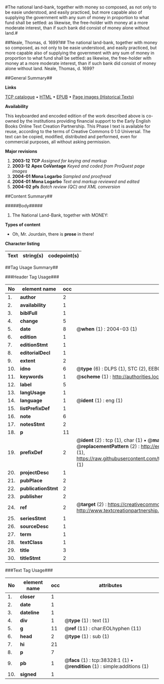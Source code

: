 #The national land-bank, together with money so composed, as not only to be easie understood, and easily practiced, but more capable also of supplying the government with any sum of money in proportion to what fund shall be settled: as likewise, the free-holder with money at a more moderate interest, than if such bank did consist of money alone without land.#

##Neale, Thomas, d. 1699?##
The national land-bank, together with money so composed, as not only to be easie understood, and easily practiced, but more capable also of supplying the government with any sum of money in proportion to what fund shall be settled: as likewise, the free-holder with money at a more moderate interest, than if such bank did consist of money alone without land.
Neale, Thomas, d. 1699?

##General Summary##

**Links**

[TCP catalogue](http://www.ota.ox.ac.uk/tcp/)  • 
[HTML](http://tei.it.ox.ac.uk/tcp/Texts-HTML/free/A52/A52730.html)  • 
[EPUB](http://tei.it.ox.ac.uk/tcp/Texts-EPUB/free/A52/A52730.epub) • 
[Page images (Historical Texts)](https://data.historicaltexts.jisc.ac.uk/view?pubId=eebo-99833850e&pageId=eebo-99833850e-38328-1)

**Availability**

This keyboarded and encoded edition of the
	       work described above is co-owned by the institutions
	       providing financial support to the Early English Books
	       Online Text Creation Partnership. This Phase I text is
	       available for reuse, according to the terms of Creative
	       Commons 0 1.0 Universal. The text can be copied,
	       modified, distributed and performed, even for
	       commercial purposes, all without asking permission.

**Major revisions**

1. __2003-12__ __TCP__ *Assigned for keying and markup*
1. __2003-12__ __Apex CoVantage__ *Keyed and coded from ProQuest page images*
1. __2004-01__ __Mona Logarbo__ *Sampled and proofread*
1. __2004-01__ __Mona Logarbo__ *Text and markup reviewed and edited*
1. __2004-02__ __pfs__ *Batch review (QC) and XML conversion*

##Content Summary##

#####Body#####

1. The National Land-Bank, together with MONEY:

**Types of content**

  * Oh, Mr. Jourdain, there is **prose** in there!

**Character listing**


|Text|string(s)|codepoint(s)|
|---|---|---|

##Tag Usage Summary##

###Header Tag Usage###

|No|element name|occ|attributes|
|---|---|---|---|
|1.|__author__|2||
|2.|__availability__|1||
|3.|__biblFull__|1||
|4.|__change__|5||
|5.|__date__|8| @__when__ (1) : 2004-03 (1)|
|6.|__edition__|1||
|7.|__editionStmt__|1||
|8.|__editorialDecl__|1||
|9.|__extent__|2||
|10.|__idno__|6| @__type__ (6) : DLPS (1), STC (2), EEBO-CITATION (1), PROQUEST (1), VID (1)|
|11.|__keywords__|1| @__scheme__ (1) : http://authorities.loc.gov/ (1)|
|12.|__label__|5||
|13.|__langUsage__|1||
|14.|__language__|1| @__ident__ (1) : eng (1)|
|15.|__listPrefixDef__|1||
|16.|__note__|6||
|17.|__notesStmt__|2||
|18.|__p__|11||
|19.|__prefixDef__|2| @__ident__ (2) : tcp (1), char (1)  •  @__matchPattern__ (2) : ([0-9\-]+):([0-9IVX]+) (1), (.+) (1)  •  @__replacementPattern__ (2) : http://eebo.chadwyck.com/downloadtiff?vid=$1&page=$2 (1), https://raw.githubusercontent.com/textcreationpartnership/Texts/master/tcpchars.xml#$1 (1)|
|20.|__projectDesc__|1||
|21.|__pubPlace__|2||
|22.|__publicationStmt__|2||
|23.|__publisher__|2||
|24.|__ref__|2| @__target__ (2) : https://creativecommons.org/publicdomain/zero/1.0/ (1), http://www.textcreationpartnership.org/docs/. (1)|
|25.|__seriesStmt__|1||
|26.|__sourceDesc__|1||
|27.|__term__|1||
|28.|__textClass__|1||
|29.|__title__|3||
|30.|__titleStmt__|2||


###Text Tag Usage###

|No|element name|occ|attributes|
|---|---|---|---|
|1.|__closer__|1||
|2.|__date__|1||
|3.|__dateline__|1||
|4.|__div__|1| @__type__ (1) : text (1)|
|5.|__g__|11| @__ref__ (11) : char:EOLhyphen (11)|
|6.|__head__|2| @__type__ (1) : sub (1)|
|7.|__hi__|21||
|8.|__p__|7||
|9.|__pb__|1| @__facs__ (1) : tcp:38328:1 (1)  •  @__rendition__ (1) : simple:additions (1)|
|10.|__signed__|1||
